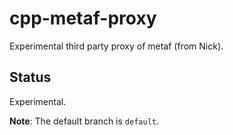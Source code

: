 # cpp-metaf-proxy

Experimental third party proxy of metaf (from Nick).

## Status

Experimental.

**Note**: The default branch is `default`.
